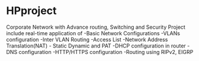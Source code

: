 # HPproject
Corporate Network with Advance routing, Switching and Security
Project include real-time application of
-Basic Network Configurations
-VLANs configuration
-Inter VLAN Routing
-Access List
-Network Address Translation(NAT) - Static Dynamic and PAT
-DHCP configuration in router
-DNS configuration
-HTTP/HTTPS configuration
-Routing using RIPv2, EIGRP
